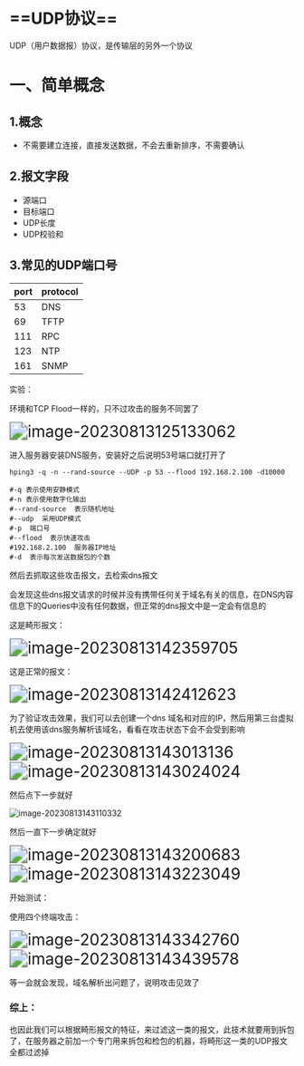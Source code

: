 # ==UDP协议==

UDP（用户数据报）协议，是传输层的另外一个协议

# 一、简单概念

## 1.概念

- 不需要建立连接，直接发送数据，不会去重新排序，不需要确认

## 2.报文字段

- 源端口
- 目标端口
- UDP长度
- UDP校验和

## 3.常见的UDP端口号

| port | protocol |
| ---- | -------- |
| 53   | DNS      |
| 69   | TFTP     |
| 111  | RPC      |
| 123  | NTP      |
| 161  | SNMP     |

实验：

环境和TCP Flood一样的，只不过攻击的服务不同罢了

<img src="C:\Users\hp\AppData\Roaming\Typora\typora-user-images\image-20230813125133062.png" alt="image-20230813125133062" style="zoom:200%;" />

进入服务器安装DNS服务，安装好之后说明53号端口就打开了



```
hping3 -q -n --rand-source --UDP -p 53 --flood 192.168.2.100 -d10000

#-q 表示使用安静模式
#-n 表示使用数字化输出
#--rand-source  表示随机地址
#--udp  采用UDP模式
#-p  端口号
#--flood  表示快速攻击
#192.168.2.100  服务器IP地址
#-d  表示每次发送数据包的个数
```

然后去抓取这些攻击报文，去检索dns报文

会发现这些dns报文请求的时候并没有携带任何关于域名有关的信息，在DNS内容信息下的Queries中没有任何数据，但正常的dns报文中是一定会有信息的

这是畸形报文：

<img src="C:\Users\hp\AppData\Roaming\Typora\typora-user-images\image-20230813142359705.png" alt="image-20230813142359705" style="zoom:200%;" />

这是正常的报文：

<img src="C:\Users\hp\AppData\Roaming\Typora\typora-user-images\image-20230813142412623.png" alt="image-20230813142412623" style="zoom:200%;" />

为了验证攻击效果，我们可以去创建一个dns 域名和对应的IP，然后用第三台虚拟机去使用该dns服务解析该域名，看看在攻击状态下会不会受到影响

<img src="C:\Users\hp\AppData\Roaming\Typora\typora-user-images\image-20230813143013136.png" alt="image-20230813143013136" style="zoom:200%;" />

<img src="C:\Users\hp\AppData\Roaming\Typora\typora-user-images\image-20230813143024024.png" alt="image-20230813143024024" style="zoom:200%;" />

然后点下一步就好

![image-20230813143110332](C:\Users\hp\AppData\Roaming\Typora\typora-user-images\image-20230813143110332.png)

然后一直下一步确定就好

<img src="C:\Users\hp\AppData\Roaming\Typora\typora-user-images\image-20230813143200683.png" alt="image-20230813143200683" style="zoom:200%;" />

<img src="C:\Users\hp\AppData\Roaming\Typora\typora-user-images\image-20230813143223049.png" alt="image-20230813143223049" style="zoom:200%;" />

开始测试：

使用四个终端攻击：

<img src="C:\Users\hp\AppData\Roaming\Typora\typora-user-images\image-20230813143342760.png" alt="image-20230813143342760" style="zoom:200%;" />

<img src="C:\Users\hp\AppData\Roaming\Typora\typora-user-images\image-20230813143439578.png" alt="image-20230813143439578" style="zoom:200%;" />

等一会就会发现，域名解析出问题了，说明攻击见效了

### 综上：

也因此我们可以根据畸形报文的特征，来过滤这一类的报文，此技术就要用到拆包了，在服务器之前加一个专门用来拆包和检包的机器，将畸形这一类的UDP报文全都过滤掉

